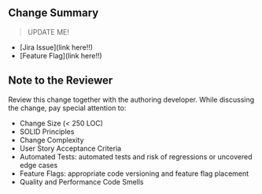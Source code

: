 ## Change Summary

> UPDATE ME!

- [Jira Issue](link here!!)
- [Feature Flag](link here!!)

## Note to the Reviewer

Review this change together with the authoring developer. While discussing the change, pay special attention to:

- Change Size (< 250 LOC)
- SOLID Principles
- Change Complexity
- User Story Acceptance Criteria
- Automated Tests: automated tests and risk of regressions or uncovered edge cases
- Feature Flags: appropriate code versioning and feature flag placement
- Quality and Performance Code Smells
